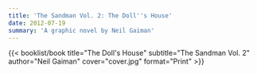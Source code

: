 ```yaml
---
title: 'The Sandman Vol. 2: The Doll''s House'
date: 2012-07-19
summary: 'A graphic novel by Neil Gaiman'
---
```


{{< booklist/book
title="The Doll's House"
subtitle="The Sandman Vol. 2"
author="Neil Gaiman"
cover="cover.jpg"
format="Print" >}}
